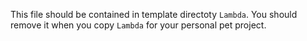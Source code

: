 This file should be contained in template directoty `Lambda`.
You should remove it when you copy `Lambda` for your 
personal pet project.

